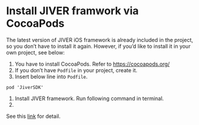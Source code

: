 # Install JIVER framwork via CocoaPods

The latest version of JIVER iOS framework is already included in the project, so you don’t have to install it again. However, if you’d like to install it in your own project, see below:

1. You have to install CocoaPods. Refer to https://cocoapods.org/
1. If you don’t have ```Podfile``` in your project, create it.
1. Insert below line into ```Podfile```.
```
pod 'JiverSDK'
```
1. Install JIVER framework. Run following command in terminal.
1. 
 
See this [link](https://jiver.gitbooks.io/ios-sdk/content/en/download_sdk.html) for detail.



